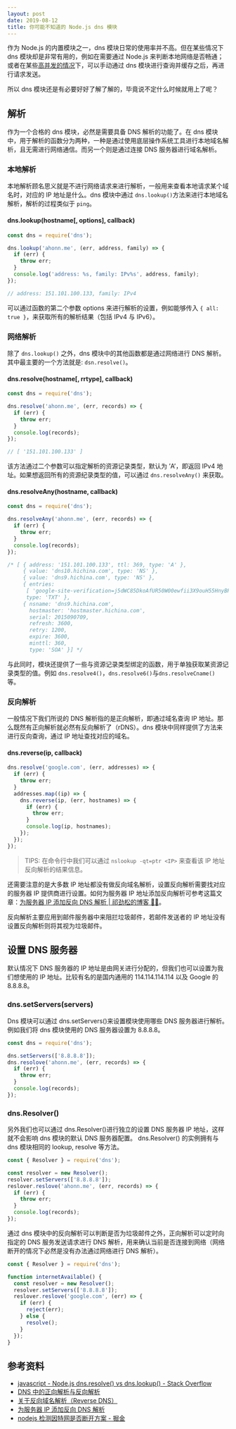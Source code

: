 ```yaml
---
layout: post
date: 2019-08-12
title: 你可能不知道的 Node.js dns 模块
---
```


作为 Node.js 的内置模块之一，dns 模块日常的使用率并不高。但在某些情况下 dns 模块却是非常有用的，例如在需要通过 Node.js 来判断本地网络是否畅通；或者在某些[高并发的情况](https://cnodejs.org/topic/5bc20c1f15e4fd1923f48eb1)下，可以手动通过 dns 模块进行查询并缓存之后，再进行请求发送。

所以 dns 模块还是有必要好好了解了解的，毕竟说不定什么时候就用上了呢？

## 解析

作为一个合格的 dns 模块，必然是需要具备 DNS 解析的功能了。在 dns 模块中，用于解析的函数分为两种，一种是通过使用底层操作系统工具进行本地域名解析，且无需进行网络通信。而另一个则是通过连接 DNS 服务器进行域名解析。

### 本地解析

本地解析顾名思义就是不进行网络请求来进行解析，一般用来查看本地请求某个域名时，对应的 IP 地址是什么。dns 模块中通过 `dns.lookup()`方法来进行本地域名解析，解析的过程类似于 `ping`。

#### dns.lookup(hostname[, options], callback)

```js
const dns = require('dns');

dns.lookup('ahonn.me', (err, address, family) => {
  if (err) {
    throw err;
  }
  console.log('address: %s, family: IPv%s', address, family);
});

// address: 151.101.100.133, family: IPv4
```

可以通过函数的第二个参数 options 来进行解析的设置，例如能够传入 `{ all: true }`，来获取所有的解析结果（包括 IPv4 与 IPv6）。

### 网络解析

除了 `dns.lookup()` 之外，dns 模块中的其他函数都是通过网络进行 DNS 解析。其中最主要的一个方法就是: `dsn.resolve()`。

#### dns.resolve(hostname[, rrtype], callback)

```js
const dns = require('dns');

dns.resolve('ahonn.me', (err, records) => {
  if (err) {
    throw err;
  }
  console.log(records);
});

// [ '151.101.100.133' ]
```

该方法通过二个参数可以指定解析的资源记录类型，默认为 ’A’，即返回 IPv4 地址。如果想返回所有的资源纪录类型的值，可以通过 `dns.resolveAny()` 来获取。

#### dns.resolveAny(hostname, callback)

```js
const dns = require('dns');

dns.resolveAny('ahonn.me', (err, records) => {
  if (err) {
    throw err;
  }
  console.log(records);
});

/* [ { address: '151.101.100.133', ttl: 369, type: 'A' },
     { value: 'dns10.hichina.com', type: 'NS' },
     { value: 'dns9.hichina.com', type: 'NS' },
     { entries:
      [ 'google-site-verification=j5dWC85DkoAfUR50W00ewfii3X9ouH55HnyBP6oZxGE' ],
      type: 'TXT' },
     { nsname: 'dns9.hichina.com',
       hostmaster: 'hostmaster.hichina.com',
       serial: 2015090709,
       refresh: 3600,
       retry: 1200,
       expire: 3600,
       minttl: 360,
       type: 'SOA' }] */
```

与此同时，模块还提供了一些与资源记录类型绑定的函数，用于单独获取某资源记录类型的值。例如 `dns.resolve4()`，`dns.resolve6()`与`dns.resolveCname()` 等。

### 反向解析

一般情况下我们所说的 DNS 解析指的是正向解析，即通过域名查询 IP 地址。那么既然有正向解析就必然有反向解析了（rDNS）。dns 模块中同样提供了方法来进行反向查询，通过 IP 地址查找对应的域名。

#### dns.reverse(ip, callback)

```js
dns.resolve('google.com', (err, addresses) => {
  if (err) {
    throw err;
  }
  addresses.map((ip) => {
    dns.reverse(ip, (err, hostnames) => {
      if (err) {
        throw err;
      }
      console.log(ip, hostnames);
    });
  });
});
```

> TIPS: 在命令行中我们可以通过 `nslookup -qt=ptr <IP>` 来查看该 IP 地址反向解析的结果信息。

还需要注意的是大多数 IP 地址都没有做反向域名解析，设置反向解析需要找对应的服务器 IP 提供商进行设置。如何为服务器 IP 地址添加反向解析可参考这篇文章：[为服务器 IP 添加反向 DNS 解析 | 祁劲松的博客 👨‍💻](https://jamesqi.com/%E5%8D%9A%E5%AE%A2/%E4%B8%BA%E6%9C%8D%E5%8A%A1%E5%99%A8IP%E6%B7%BB%E5%8A%A0%E5%8F%8D%E5%90%91DNS%E8%A7%A3%E6%9E%90)。

反向解析主要应用到邮件服务器中来阻拦垃圾邮件，若邮件发送者的 IP 地址没有设置反向解析则将其视为垃圾邮件。

## 设置 DNS 服务器

默认情况下 DNS 服务器的 IP 地址是由网关进行分配的，但我们也可以设置为我们想使用的 IP 地址。比较有名的是国内通用的 114.114.114.114 以及 Google 的 8.8.8.8。

### dns.setServers(servers)

Dns 模块可以通过 dns.setServers()来设置模块使用哪些 DNS 服务器进行解析。例如我们将 dns 模块使用的 DNS 服务器设置为 8.8.8.8。

```js
const dns = require('dns');

dns.setServers(['8.8.8.8']);
dns.resolove('ahonn.me', (err, records) => {
  if (err) {
    throw err;
  }
  console.log(records);
});
```

### dns.Resolver()

另外我们也可以通过 dns.Resolver()进行独立的设置 DNS 服务器 IP 地址，这样就不会影响 dns 模块的默认 DNS 服务器配置。 dns.Resolver() 的实例拥有与 dns 模块相同的 lookup, resolve 等方法。

```js
const { Resolver } = require('dns');

const resolver = new Resolver();
resolver.setServers(['8.8.8.8']);
reslover.reslove('ahonn.me', (err, records) => {
  if (err) {
    throw err;
  }
  console.log(records);
});
```

通过 dns 模块中的反向解析可以判断是否为垃圾邮件之外，正向解析可以定时向指定的 DNS 服务发送请求进行 DNS 解析，用来确认当前是否连接到网络（网络断开的情况下必然是没有办法通过网络进行 DNS 解析）。

```js
const { Resolver } = require('dns');

function internetAvailable() {
  const resolver = new Resolver();
  resolver.setServers(['8.8.8.8']);
  reslover.reslove('google.com', (err) => {
    if (err) {
      reject(err);
    } else {
      resolve();
    }
  });
}
```

## 参考资料

- [javascript - Node.js dns.resolve() vs dns.lookup() - Stack Overflow](https://stackoverflow.com/questions/40985367/node-js-dns-resolve-vs-dns-lookup)
- [DNS 中的正向解析与反向解析](https://blog.csdn.net/jackxinxu2100/article/details/8145318)
- [关于反向域名解析（Reverse DNS）](https://penpenguanguan.com/322.html)
- [为服务器 IP 添加反向 DNS 解析](https://jamesqi.com/%E5%8D%9A%E5%AE%A2/%E4%B8%BA%E6%9C%8D%E5%8A%A1%E5%99%A8IP%E6%B7%BB%E5%8A%A0%E5%8F%8D%E5%90%91DNS%E8%A7%A3%E6%9E%90)
- [nodejs 检测因特网是否断开方案 - 掘金](https://juejin.im/post/5cb5d6d6518825324f68cb20)
